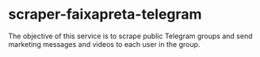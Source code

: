 # scraper-faixapreta-telegram
The objective of this service is to scrape public Telegram groups and send marketing messages and videos to each user in the group.
